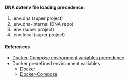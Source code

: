 

[//]: # ( ToDo: NMO-670 docs: write user side config readme ) 

#### DNA dotenv file loading precedence:
 1. .env.dna (super project)
 2. .env.dna-internal (DNA repo)
 3. .env (super project)
 4. .env.local (super project)

#### References
- [Docker-Compose environment variables precedence](https://docs.docker.com/compose/how-tos/environment-variables/envvars-precedence/)
- Docker predefined environment variables
  - [Docker](https://docs.docker.com/reference/cli/docker/)
  - [Docker-Compose](https://docs.docker.com/compose/how-tos/environment-variables/envvars/)
